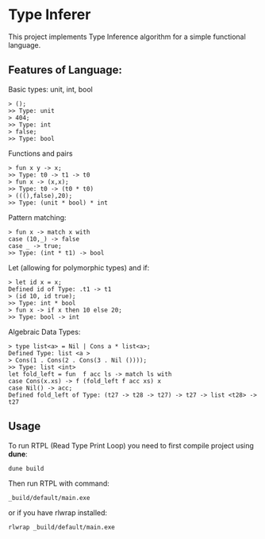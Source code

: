 
# Type Inferer

This project implements Type Inference algorithm for a simple functional language.

## Features of Language:
Basic types: unit, int, bool
   

    > ();
    >> Type: unit
    > 404;
    >> Type: int
    > false;
    >> Type: bool

Functions and pairs

    > fun x y -> x;
    >> Type: t0 -> t1 -> t0
    > fun x -> (x,x);
    >> Type: t0 -> (t0 * t0)
    > (((),false),20);
    >> Type: (unit * bool) * int

Pattern matching:

    > fun x -> match x with
    case (10,_) -> false
    case _ -> true;
    >> Type: (int * t1) -> bool

Let (allowing for polymorphic types) and if:

    > let id x = x;
    Defined id of Type: .t1 -> t1
    > (id 10, id true);
    >> Type: int * bool
    > fun x -> if x then 10 else 20;
    >> Type: bool -> int
Algebraic Data Types:

    > type list<a> = Nil | Cons a * list<a>;
    Defined Type: list <a > 
    > Cons(1 . Cons(2 . Cons(3 . Nil ())));
    >> Type: list <int>
    let fold_left = fun  f acc ls -> match ls with
	case Cons(x.xs) -> f (fold_left f acc xs) x
	case Nil() -> acc;
	Defined fold_left of Type: (t27 -> t28 -> t27) -> t27 -> list <t28> -> t27




## Usage
To run RTPL (Read Type Print Loop) you need to first compile project using **dune**:

    dune build

Then run RTPL with command:

    _build/default/main.exe 

or if you have rlwrap installed:

    rlwrap _build/default/main.exe

 

 

